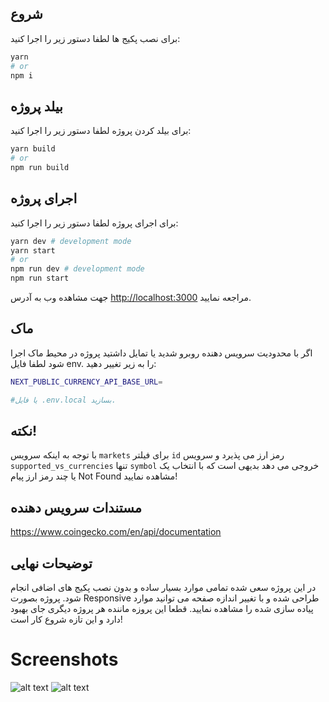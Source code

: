 ## شروع

برای نصب پکیج ها لطفا دستور زیر را اجرا کنید:

```bash
yarn
# or
npm i
```

## بیلد پروژه

برای بیلد کردن پروژه لطفا دستور زیر را اجرا کنید:

```bash
yarn build
# or
npm run build
```

## اجرای پروژه

برای اجرای پروژه لطفا دستور زیر را اجرا کنید:

```bash
yarn dev # development mode
yarn start
# or
npm run dev # development mode
npm run start
```

جهت مشاهده وب به آدرس [http://localhost:3000](http://localhost:3000) مراجعه نمایید.

## ماک

اگر با محدودیت سرویس دهنده روبرو شدید یا تمایل داشتید پروژه در محیط ماک اجرا شود لطفا فایل env. را به زیر تغییر دهید:

```bash
NEXT_PUBLIC_CURRENCY_API_BASE_URL=

#یا فایل .env.local بسازید.
```

## نکته!

با توجه به اینکه سرویس `markets` برای فیلتر `id` رمز ارز می پذیرد و سرویس `supported_vs_currencies` تنها `symbol` خروجی می دهد بدیهی است که با انتخاب یک یا چند رمز ارز پیام Not Found مشاهده نمایید!

## مستندات سرویس دهنده

https://www.coingecko.com/en/api/documentation

## توضیحات نهایی

در این پروژه سعی شده تمامی موارد بسیار ساده و بدون نصب پکیج های اضافی انجام شود. پروژه بصورت Responsive طراحی شده و با تغییر اندازه صفحه می توانید موارد پیاده سازی شده را مشاهده نمایید. قطعا این پروزه ماننده هر پروژه دیگری جای بهبود دارد و این تازه شروع کار است!


# Screenshots

![alt text](https://s2.uupload.ir/files/1_0vex.png)
![alt text](https://s2.uupload.ir/files/2_u67m.png)
